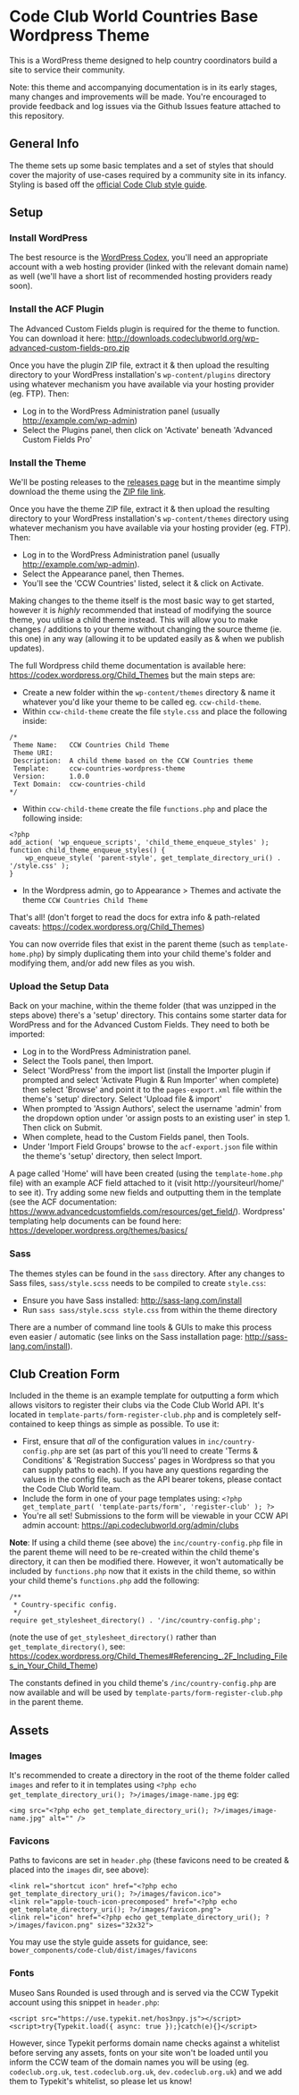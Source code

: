 # Code Club World Countries Base Wordpress Theme

This is a WordPress theme designed to help country coordinators build a site to service their community.

Note: this theme and accompanying documentation is in its early stages, many changes and improvements will be made. You're encouraged to provide feedback and log issues via the Github Issues feature attached to this repository.

## General Info

The theme sets up some basic templates and a set of styles that should cover the majority of use-cases required by a community site in its infancy. Styling is based off the [official Code Club style guide](https://styleguide.codeclubworld.org).

## Setup

### Install WordPress

The best resource is the [WordPress Codex](https://codex.wordpress.org/Installing_WordPress), you'll need an appropriate account with a web hosting provider (linked with the relevant domain name) as well (we'll have a short list of recommended hosting providers ready soon).

### Install the ACF Plugin

The Advanced Custom Fields plugin is required for the theme to function. You can download it here: http://downloads.codeclubworld.org/wp-advanced-custom-fields-pro.zip

Once you have the plugin ZIP file, extract it & then upload the resulting directory to your WordPress installation's `wp-content/plugins` directory using whatever mechanism you have available via your hosting provider (eg. FTP). Then:

* Log in to the WordPress Administration panel (usually http://example.com/wp-admin)
* Select the Plugins panel, then click on 'Activate' beneath 'Advanced Custom Fields Pro'

### Install the Theme

We'll be posting releases to the [releases page](https://github.com/CodeClub/ccw-countries-wordpress-theme/releases) but in the meantime simply download the theme using the [ZIP file link](https://github.com/CodeClub/ccw-countries-wordpress-theme/archive/master.zip).

Once you have the theme ZIP file, extract it & then upload the resulting directory to your WordPress installation's `wp-content/themes` directory using whatever mechanism you have available via your hosting provider (eg. FTP). Then:

* Log in to the WordPress Administration panel (usually http://example.com/wp-admin).
* Select the Appearance panel, then Themes.
* You'll see the 'CCW Countries' listed, select it & click on Activate.

Making changes to the theme itself is the most basic way to get started, however it is *highly* recommended that instead of modifying the source theme, you utilise a child theme instead. This will allow you to make changes / additions to your theme without changing the source theme (ie. this one) in any way (allowing it to be updated easily as & when we publish updates).

The full Wordpress child theme documentation is available here: https://codex.wordpress.org/Child_Themes but the main steps are:

* Create a new folder within the `wp-content/themes` directory & name it whatever you'd like your theme to be called eg. `ccw-child-theme`.
* Within `ccw-child-theme` create the file `style.css` and place the following inside:
```
/*
 Theme Name:   CCW Countries Child Theme
 Theme URI:
 Description:  A child theme based on the CCW Countries theme
 Template:     ccw-countries-wordpress-theme
 Version:      1.0.0
 Text Domain:  ccw-countries-child
*/
```
* Within `ccw-child-theme` create the file `functions.php` and place the following inside:
```
<?php
add_action( 'wp_enqueue_scripts', 'child_theme_enqueue_styles' );
function child_theme_enqueue_styles() {
    wp_enqueue_style( 'parent-style', get_template_directory_uri() . '/style.css' );
}
```
* In the Wordpress admin, go to Appearance > Themes and activate the theme `CCW Countries Child Theme`

That's all! (don't forget to read the docs for extra info & path-related caveats: https://codex.wordpress.org/Child_Themes)

You can now override files that exist in the parent theme (such as `template-home.php`) by simply duplicating them into your child theme's folder and modifying them, and/or add new files as you wish.

### Upload the Setup Data

Back on your machine, within the theme folder (that was unzipped in the steps above) there's a 'setup' directory. This contains some starter data for WordPress and for the Advanced Custom Fields. They need to both be imported:

* Log in to the WordPress Administration panel.
* Select the Tools panel, then Import.
* Select 'WordPress' from the import list (install the Importer plugin if prompted and select 'Activate Plugin & Run Importer' when complete) then select 'Browse' and point it to the `pages-export.xml` file within the theme's 'setup' directory. Select 'Upload file & import'
* When prompted to 'Assign Authors', select the username 'admin' from the dropdown option under 'or assign posts to an existing user' in step 1. Then click on Submit.
* When complete, head to the Custom Fields panel, then Tools.
* Under 'Import Field Groups' browse to the `acf-export.json` file within the theme's 'setup' directory, then select Import.

A page called 'Home' will have been created (using the `template-home.php` file) with an example ACF field attached to it (visit http://yoursiteurl/home/' to see it). Try adding some new fields and outputting them in the template (see the ACF documentation: https://www.advancedcustomfields.com/resources/get_field/). Wordpress' templating help documents can be found here: https://developer.wordpress.org/themes/basics/

### Sass

The themes styles can be found in the `sass` directory. After any changes to Sass files, `sass/style.scss` needs to be compiled to create `style.css`:

* Ensure you have Sass installed: http://sass-lang.com/install
* Run `sass sass/style.scss style.css` from within the theme directory

There are a number of command line tools & GUIs to make this process even easier / automatic (see links on the Sass installation page: http://sass-lang.com/install).

## Club Creation Form

Included in the theme is an example template for outputting a form which allows visitors to register their clubs via the Code Club World API. It's located in `template-parts/form-register-club.php` and is completely self-contained to keep things as simple as possible. To use it:

* First, ensure that *all* of the configuration values in `inc/country-config.php` are set (as part of this you'll need to create 'Terms & Conditions' & 'Registration Success' pages in Wordpress so that you can supply paths to each). If you have any questions regarding the values in the config file, such as the API bearer tokens, please contact the Code Club World team.
* Include the form in one of your page templates using: `<?php get_template_part( 'template-parts/form', 'register-club' ); ?>`
* You're all set! Submissions to the form will be viewable in your CCW API admin account: https://api.codeclubworld.org/admin/clubs

**Note**: If using a child theme (see above) the `inc/country-config.php` file in the parent theme will need to be re-created within the child theme's directory, it can then be modified there. However, it won't automatically be included by `functions.php`  now that it exists in the child theme, so within your child theme's `functions.php` add the following:

```
/**
 * Country-specific config.
 */
require get_stylesheet_directory() . '/inc/country-config.php';
```

(note the use of `get_stylesheet_directory()` rather than `get_template_directory()`, see: https://codex.wordpress.org/Child_Themes#Referencing_.2F_Including_Files_in_Your_Child_Theme)

The constants defined in you child theme's `/inc/country-config.php` are now available and will be used by `template-parts/form-register-club.php` in the parent theme.

## Assets

### Images

It's recommended to create a directory in the root of the theme folder called `images` and refer to it in templates using `<?php echo get_template_directory_uri(); ?>/images/image-name.jpg` eg:

```
<img src="<?php echo get_template_directory_uri(); ?>/images/image-name.jpg" alt="" />
```

### Favicons

Paths to favicons are set in `header.php` (these favicons need to be created & placed into the `images` dir, see above):

```
<link rel="shortcut icon" href="<?php echo get_template_directory_uri(); ?>/images/favicon.ico">
<link rel="apple-touch-icon-precomposed" href="<?php echo get_template_directory_uri(); ?>/images/favicon.png">
<link rel="icon" href="<?php echo get_template_directory_uri(); ?>/images/favicon.png" sizes="32x32">
```

You may use the style guide assets for guidance, see: `bower_components/code-club/dist/images/favicons`

### Fonts

Museo Sans Rounded is used through and is served via the CCW Typekit account using this snippet in `header.php`:

```
<script src="https://use.typekit.net/hos3npy.js"></script>
<script>try{Typekit.load({ async: true });}catch(e){}</script>
```

However, since Typekit performs domain name checks against a whitelist before serving any assets, fonts on your site won't be loaded until you inform the CCW team of the domain names you will be using (eg. `codeclub.org.uk`, `test.codeclub.org.uk`, `dev.codeclub.org.uk`) and we add them to Typekit's whitelist, so please let us know!
